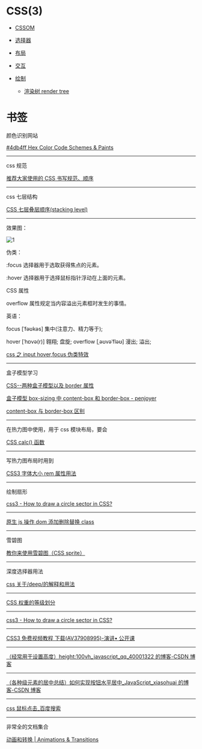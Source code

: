 # CSS(3)

- [CSSOM](https://developer.mozilla.org/zh-CN/docs/Web/API/CSS_Object_Model)
- [选择器](https://developer.mozilla.org/zh-CN/docs/Web/Guide/CSS/Getting_started/Selectors)
- [布局](https://developer.mozilla.org/zh-CN/docs/Learn/CSS/CSS_layout)
- [交互](https://developer.mozilla.org/zh-CN/docs/Web/CSS/CSS_Animations/Using_CSS_animations)
- [绘制](https://developers.google.com/web/fundamentals/performance/critical-rendering-path/render-tree-construction?hl=zh-CN)

  - [渲染树 render tree](https://blog.csdn.net/sinat_36841379/article/details/74784230)

# 书签

颜色识别网站

[#4db4ff Hex Color Code Schemes & Paints](https://encycolorpedia.com/4db4ff)

---

css 规范

[推荐大家使用的 CSS 书写规范、顺序](http://www.shejidaren.com/css-written-specifications.html)

---

css 七层结构

[CSS 七层叠层顺序(stacking level) ](https://www.cnblogs.com/conansky/p/6294535.html)

---

效果图：

![1](/basic/css/1.jpg)

伪类：

:focus 选择器用于选取获得焦点的元素。

:hover 选择器用于选择鼠标指针浮动在上面的元素。

CSS 属性

overflow 属性规定当内容溢出元素框时发生的事情。

英语：

focus [ˈfəʊkəs] 集中(注意力、精力等于);

hover [ˈhɒvə(r)] 翱翔; 盘旋;
overflow [ˌəʊvəˈfləʊ] 漫出; 溢出;

[css 之 input hover,focus 伪类特效](http://www.86y.org/art_detail.aspx?id=728&bsh_bid=471737756)

---

盒子模型学习

[CSS--两种盒子模型以及 border 属性](https://blog.csdn.net/cat_foursi/article/details/71189411)

[盒子模型 box-sizing 中 content-box 和 border-box - penjoyer](https://blog.csdn.net/Practicer2015/article/details/46454921)

[content-box 与 border-box 区别](https://blog.csdn.net/qq_27892551/article/details/50522169)

---

在热力图中使用，用于 css 模块布局，要会

[CSS calc() 函数](https://www.runoob.com/cssref/func-calc.html)

---

写热力图布局时用到

[CSS3 字体大小 rem 属性用法](http://www.phpvar.com/archives/2752.html)

---

绘制扇形

[css3 - How to draw a circle sector in CSS? ](https://stackoverflow.com/questions/21205652/how-to-draw-a-circle-sector-in-css)

---

[原生 js 操作 dom 添加删除替换 class](https://www.cnblogs.com/chengyalin/p/10766355.html)

---

雪碧图

[教你来使用雪碧图（CSS sprite）](https://blog.csdn.net/allenyhy/article/details/81484642)

---

深度选择器用法

[css 关于/deep/的解释和用法](https://juejin.im/post/5a6c89b151882573351a8b74)

---

[CSS 权重的等级划分](https://www.cnblogs.com/fwl8888/p/9184658.html)

---

[css3 - How to draw a circle sector in CSS?](https://stackoverflow.com/questions/21205652/how-to-draw-a-circle-sector-in-css)

---

[CSS3 免费视频教程 下载(AV37908995)-演讲• 公开课](https://www.kanbilibili.com/video/av37908995?from=search&seid=6058167042205520658#download)

---

[（经常用于设置高度）height:100vh_javascript_qq_40001322 的博客-CSDN 博客](https://blog.csdn.net/qq_40001322/article/details/80867289)

---

[（各种级元素的居中总结）如何实现按钮水平居中\_JavaScript_xiasohuai 的博客-CSDN 博客](https://blog.csdn.net/xiasohuai/article/details/80613404)

---

[css 鼠标点击\_百度搜索](https://www.baidu.com/s?ie=UTF-8&wd=css%E9%BC%A0%E6%A0%87%E7%82%B9%E5%87%BB)

---

非常全的文档集合

[动画和转换 | Animations & Transitions](https://cloud.tencent.com/developer/chapter/11163)
